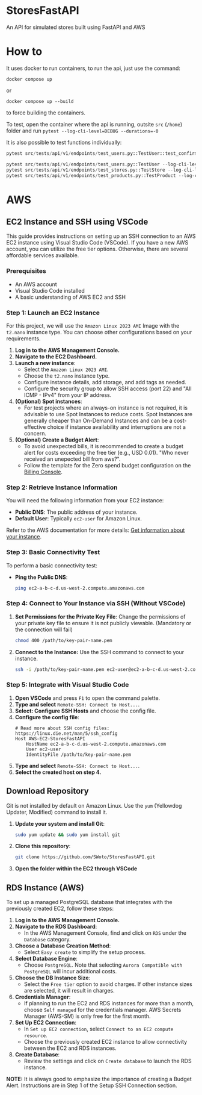 # StoresFastAPI
An API for simulated stores built using FastAPI and AWS

# How to
It uses docker to run containers, to run the api, just use the command:
```
docker compose up
```
or 
```
docker compose up --build
```
to force building the containers.

To test, open the container where the api is running, outsite `src` (`/home`) folder and run `pytest --log-cli-level=DEBUG --durations=-0`
 
It is also possible to test functions individually:
```python
pytest src/tests/api/v1/endpoints/test_users.py::TestUser::test_confirm_user --log-cli-level=DEBUG --durations=-0

pytest src/tests/api/v1/endpoints/test_users.py::TestUser --log-cli-level=DEBUG --durations=0
pytest src/tests/api/v1/endpoints/test_stores.py::TestStore --log-cli-level=DEBUG --durations=0
pytest src/tests/api/v1/endpoints/test_products.py::TestProduct --log-cli-level=DEBUG --durations=0
```

# AWS

## EC2 Instance and SSH using VSCode

This guide provides instructions on setting up an SSH connection to an AWS EC2 instance using Visual Studio Code (VSCode). If you have a new AWS account, you can utilize the free tier options. Otherwise, there are several affordable services available.

### Prerequisites
- An AWS account
- Visual Studio Code installed
- A basic understanding of AWS EC2 and SSH

### Step 1: Launch an EC2 Instance

For this project, we will use the `Amazon Linux 2023 AMI` Image with the `t2.nano` instance type. You can choose other configurations based on your requirements.

1. **Log in to the AWS Management Console.**
2. **Navigate to the EC2 Dashboard.**
3. **Launch a new instance**:
   - Select the `Amazon Linux 2023 AMI`.
   - Choose the `t2.nano` instance type.
   - Configure instance details, add storage, and add tags as needed.
   - Configure the security group to allow SSH access (port 22) and "All ICMP - IPv4" from your IP address.
4. **(Optional) Spot instances**:
   - For test projects where an always-on instance is not required, it is advisable to use Spot Instances to reduce costs. Spot Instances are generally cheaper than On-Demand Instances and can be a cost-effective choice if instance availability and interruptions are not a concern.
5. **(Optional) Create a Budget Alert**:
   - To avoid unexpected bills, it is recommended to create a budget alert for costs exceeding the free tier (e.g., USD 0.01). "Who never received an unepected bill from aws?".
   - Follow the template for the Zero spend budget configuration on the [Billing Console](https://console.aws.amazon.com/billing/home#/budgets).


### Step 2: Retrieve Instance Information

You will need the following information from your EC2 instance:

- **Public DNS**: The public address of your instance.
- **Default User**: Typically `ec2-user` for Amazon Linux.

Refer to the AWS documentation for more details: [Get information about your instance](https://docs.aws.amazon.com/AWSEC2/latest/UserGuide/connect-to-linux-instance.html#connection-prereqs-get-info-about-instance).

### Step 3: Basic Connectivity Test

To perform a basic connectivity test:

- **Ping the Public DNS**:
   ```bash
   ping ec2-a-b-c-d.us-west-2.compute.amazonaws.com
   ```

### Step 4: Connect to Your Instance via SSH (Without VSCode)

1. **Set Permissions for the Private Key File**:
   Change the permissions of your private key file to ensure it is not publicly viewable. (Mandatory or the connection will fail)
   ```bash
   chmod 400 /path/to/key-pair-name.pem
   ```
2. **Connect to the Instance:**
    Use the SSH command to connect to your instance.
    ```bash
    ssh -i /path/to/key-pair-name.pem ec2-user@ec2-a-b-c-d.us-west-2.compute.amazonaws.com
    ```

### Step 5: Integrate with Visual Studio Code

1. **Open VSCode** and press `F1` to open the command palette.
2. **Type and select** `Remote-SSH: Connect to Host...`.
3. **Select: Configure SSH Hosts** and choose the config file.
4. **Configure the config file**:
   ```
   # Read more about SSH config files: https://linux.die.net/man/5/ssh_config
   Host AWS-EC2-StoresFastAPI
       HostName ec2-a-b-c-d.us-west-2.compute.amazonaws.com
       User ec2-user
       IdentityFile /path/to/key-pair-name.pem
   ```
5. **Type and select** `Remote-SSH: Connect to Host...`.
6. **Select the created host on step 4.**

## Download Repository

Git is not installed by default on Amazon Linux. Use the `yum` (Yellowdog Updater, Modified) command to install it.

1. **Update your system and install Git**:
   ```bash
   sudo yum update && sudo yum install git
   ```

2. **Clone this repository**:
   ```bash
   git clone https://github.com/SWoto/StoresFastAPI.git
   ```

3. **Open the folder within the EC2 through VSCode**

## RDS Instance (AWS)

To set up a managed PostgreSQL database that integrates with the previously created EC2, follow these steps:

1. **Log in to the AWS Management Console.**
2. **Navigate to the RDS Dashboard**:
   - In the AWS Management Console, find and click on `RDS` under the `Database` category.
3. **Choose a Database Creation Method**:
   - Select `Easy create` to simplify the setup process.
4. **Select Database Engine**:
   - Choose `PostgreSQL`. Note that selecting `Aurora Compatible with PostgreSQL` will incur additional costs.
5. **Choose the DB Instance Size**:
   - Select the `Free tier` option to avoid charges. If other instance sizes are selected, it will result in charges.
6. **Credentials Manager**:
   - If planning to run the EC2 and RDS instances for more than a month, choose `Self managed` for the credentials manager. AWS Secrets Manager (AWS-SM) is only free for the first month.
7. **Set Up EC2 Connection**:
   - In `Set up EC2 connection`, select `Connect to an EC2 compute resource`.
   - Choose the previously created EC2 instance to allow connectivity between the EC2 and RDS instances.
8. **Create Database**:
   - Review the settings and click on `Create database` to launch the RDS instance.

**NOTE:** It is always good to emphasize the importance of creating a Budget Alert. Instructions are in Step 1 of the Setup SSH Connection section.
